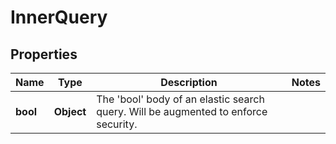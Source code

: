 
# InnerQuery

## Properties
Name | Type | Description | Notes
------------ | ------------- | ------------- | -------------
**bool** | **Object** | The &#39;bool&#39; body of an elastic search query. Will be augmented to enforce security. | 



